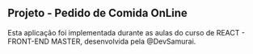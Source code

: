 ## Projeto - Pedido de Comida OnLine
Esta aplicação foi implementada durante as aulas do curso de REACT - FRONT-END MASTER, desenvolvida pela @DevSamurai.
